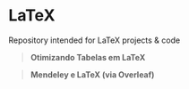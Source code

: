 # LaTeX
Repository intended for LaTeX projects &amp; code

> **Otimizando Tabelas em LaTeX**

> **Mendeley e LaTeX (via Overleaf)**
